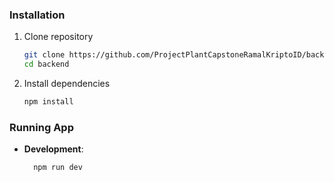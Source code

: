 ### **Installation**

1. Clone repository
   ```bash
   git clone https://github.com/ProjectPlantCapstoneRamalKriptoID/backend
   cd backend
   ```
2. Install dependencies
   ```bash
   npm install
   ```

### **Running App**

- **Development**:

  ```bash
    npm run dev
  ```

<!-- - **Production**:
  ```bash
  npm run start
  ``` -->

